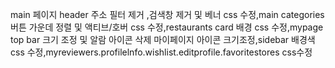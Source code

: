 main 페이지 header 주소 필터 제거 ,검색창 제거 및 베너 css 수정,main categories 버튼 가운데 정렬 및 액티브/호버 css 수정,restaurants card 배경 css 수정,mypage top bar 크기 조정 및 알람 아이콘 삭제 마이페이지 아이콘 크기조정,sidebar 배경색 css 수정,myreviewers.profilelnfo.wishlist.editprofile.favoritestores  css수정
